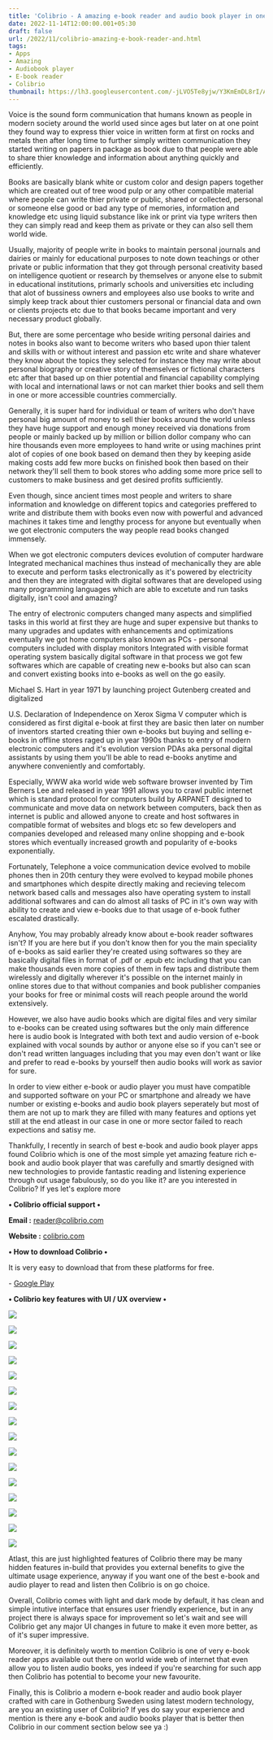 ```yaml
---
title: 'Colibrio - A amazing e-book reader and audio book player in one.'
date: 2022-11-14T12:00:00.001+05:30
draft: false
url: /2022/11/colibrio-amazing-e-book-reader-and.html
tags: 
- Apps
- Amazing
- Audiobook player
- E-book reader
- Colibrio
thumbnail: https://lh3.googleusercontent.com/-jLVO5Te8yjw/Y3KmEmDL8rI/AAAAAAAAO7s/NycO1Lev1FsbrnlBhJrMPsk1Arhve9tKgCNcBGAsYHQ/s1600/1668457998139096-0.png
---
```


  

Voice is the sound form communication that humans known as people in modern society around the world used since ages but later on at one point they found way to express thier voice in written form at first on rocks and metals then after long time to further simply written communication they started writing on papers in package as book due to that people were able to share thier knowledge and information about anything quickly and efficiently.

  

Books are basically blank white or custom color and design papers together which are created out of tree wood pulp or any other compatible material where people can write thier private or public, shared or collected, personal or someone else good or bad any type of memories, information and knowledge etc using liquid substance like ink or print via type writers then they can simply read and keep them as private or they can also sell them world wide.  

  

Usually, majority of people write in books to maintain personal journals and dairies or mainly for educational purposes to note down teachings or other private or public information that they got through personal creativity based on intelligence quotient or research by themselves or anyone else to submit in educational institutions, primarly schools and universities etc including that alot of bussiness owners and employees also use books to write and simply keep track about thier customers personal or financial data and own or clients projects etc due to that books became important and very necessary product globally.

  

But, there are some percentage who beside writing personal dairies and notes in books also want to become writers who based upon thier talent and skills with or without interest and passion etc write and share whatever they know about the topics they selected for instance they may write about personal biography or creative story of themselves or fictional characters etc after that based up on thier potential and financial capability complying with local and international laws or not can market thier books and sell them in one or more accessible countries commercially.

  

Generally, it is super hard for individual or team of writers who don't have personal big amount of money to sell thier books around the world unless they have huge support and enough money received via donations from people or mainly backed up by million or billion dollor company who can hire thousands even more employees to hand write or using machines print alot of copies of one book based on demand then they by keeping aside making costs add few more bucks on finished book then based on their network they'll sell them to book stores who adding some more price sell to customers to make business and get desired profits sufficiently.

  

Even though, since ancient times most people and writers to share information and knowledge on different topics and categories preffered to write and distribute them with books even now with powerful and advanced machines it takes time and lengthy process for anyone but eventually when we got electronic computers the way people read books changed immensely.

  

When we got electronic computers devices evolution of computer hardware Integrated mechanical machines thus instead of mechanically they are able to execute and perform tasks electronically as it's powered by electricity and then they are integrated with digital softwares that are developed using many programming languages which are able to excetute and run tasks digitally, isn't cool and amazing?

  

The entry of electronic computers changed many aspects and simplified tasks in this world at first they are huge and super expensive but thanks to many upgrades and updates with enhancements and optimizations eventually we got home computers also known as PCs - personal computers included with display monitors Integrated with visible format operating system basically digital software in that process we got few softwares which are capable of creating new e-books but also can scan and convert existing books into e-books as well on the go easily.

  

Michael S. Hart in year 1971 by launching project Gutenberg created and digitalized 

U.S. Declaration of Independence on Xerox Sigma V computer which is considered as first digital e-book at first they are basic then later on number of inventors started creating thier own e-books but buying and selling e-books in offline stores raged up in year 1990s thanks to entry of modern electronic computers and it's evolution version PDAs aka personal digital assistants by using them you'll be able to read e-books anytime and anywhere conveniently and comfortably.  

  

Especially, WWW aka world wide web software browser invented by Tim Berners Lee and released in year 1991 allows you to crawl public internet which is standard protocol for computers build by ARPANET designed to communicate and move data on network between computers, back then as internet is public and allowed anyone to create and host softwares in compatible format of websites and blogs etc so few developers and companies developed and released many online shopping and e-book stores which eventually increased growth and popularity of e-books exponentially.

  

Fortunately, Telephone a voice communication device evolved to mobile phones then in 20th century they were evolved to keypad mobile phones and smartphones which despite directly making and recieving telecom network based calls and messages also have operating system to install additional softwares and can do almost all tasks of PC in it's own way with ability to create and view e-books due to that usage of e-book futher escalated drastically. 

  

Anyhow, You may probably already know about e-book reader softwares isn't? If you are here but if you don't know then for you the main speciality of e-books as said earlier they're created using softwares so they are basically digital files in format of .pdf or .epub etc including that you can make thousands even more copies of them in few taps and distribute them wirelessly and digitally wherever it's possible on the internet mainly in online stores due to that without companies and book publisher companies your books for free or minimal costs will reach people around the world extensively. 

  

However, we also have audio books which are digital files and very similar to e-books can be created using softwares but the only main difference here is audio book is Integrated with both text and audio version of e-book explained with vocal sounds by author or anyone else so if you can't see or don't read written languages including that you may even don't want or like and prefer to read e-books by yourself then audio books will work as savior for sure.

  

In order to view either e-book or audio player you must have compatible and supported software on your PC or smartphone and already we have number or existing e-books and audio book players seperately but most of them are not up to mark they are filled with many features and options yet still at the end atleast in our case in one or more sector failed to reach expections and satisy me.

  

Thankfully, I recently in search of best e-book and audio book player apps found Colibrio which is one of the most simple yet amazing feature rich e-book and audio book player that was carefully and smartly designed with new technologies to provide fantastic reading and listening experience through out usage fabulously, so do you like it? are you interested in Colibrio? If yes let's explore more 

  

**• Colibrio official support •**

**Email :** [reader@colibrio.com](http://reader@colibrio.com)

**Website :** [colibrio.com](http://colibrio.com)

**• How to download Colibrio •**

It is very easy to download that from these platforms for free.

  

\- [Google Play](https://play.google.com/store/apps/details?id=com.colibrio.reader)

**• Colibrio key features with UI / UX overview •**

 **![](https://lh3.googleusercontent.com/-pzP2jpZju6o/Y3KmDi-gjoI/AAAAAAAAO7o/Tat5-nnY_Dgb3RFbSfr84x4w5gcz91V6QCNcBGAsYHQ/s1600/1668457994657767-1.png)** 

 **![](https://lh3.googleusercontent.com/-AaNemUpRQho/Y3KmCghPRRI/AAAAAAAAO7k/w7M37y9Xjg4B8lVre-IgnU8wNLx3mWatwCNcBGAsYHQ/s1600/1668457991345051-2.png)** 

 **![](https://lh3.googleusercontent.com/-Yttz-fwJOrw/Y3KmBxnxPRI/AAAAAAAAO7g/mvjCB7wUxwII6Xn3qaA2YZF12mUIpHiyQCNcBGAsYHQ/s1600/1668457987305741-3.png)** 

 **![](https://lh3.googleusercontent.com/-Bmfl7PMDpcM/Y3KmAz1KonI/AAAAAAAAO7c/0_aZES75GG8k4SZu2tfSPKQ_MaciEDCswCNcBGAsYHQ/s1600/1668457983324504-4.png)** 

 **![](https://lh3.googleusercontent.com/-v_m-CF9jWXI/Y3Kl_yZvMMI/AAAAAAAAO7Y/PpP4JUCVvQwXiUGNSu7zSmGElTF9fV09gCNcBGAsYHQ/s1600/1668457980013479-5.png)** 

 **![](https://lh3.googleusercontent.com/-5yrQxwbKd84/Y3Kl_N4x6XI/AAAAAAAAO7U/A2TY33hdQRclBHc7-00WdLsx2l7BWx42ACNcBGAsYHQ/s1600/1668457976924887-6.png)** 

 **![](https://lh3.googleusercontent.com/-aXEmtogCSFY/Y3Kl-dqn2SI/AAAAAAAAO7Q/QkYhhd3l5tEqaH3JHLhS8vKNngWAHFXGwCNcBGAsYHQ/s1600/1668457973818703-7.png)** 

 **![](https://lh3.googleusercontent.com/-C_q-qPi3hVo/Y3Kl9q-93YI/AAAAAAAAO7M/vFGtjeO-Z04MSclQK7dl_YiywPEvGGX6QCNcBGAsYHQ/s1600/1668457970259488-8.png)** 

 **![](https://lh3.googleusercontent.com/-VzF0pMxfHtg/Y3Kl8sAzzeI/AAAAAAAAO7I/Pj5TN8CdbxoR5TJ9VWjDlszRoxuaQXSJQCNcBGAsYHQ/s1600/1668457967340199-9.png)** 

 **![](https://lh3.googleusercontent.com/-ftNjnulRtCc/Y3Kl78c1amI/AAAAAAAAO7E/VgjWdKWjxz02xNu1d9uF72LBiZZR_eK8wCNcBGAsYHQ/s1600/1668457963869827-10.png)** 

 ![](https://lh3.googleusercontent.com/-r-IsA_LZoeE/Y3Kl6-AMWuI/AAAAAAAAO7A/pkr3Gne7PtoiD9GXw_nCrNCqWYueS7QBgCNcBGAsYHQ/s1600/1668457960648784-11.png) 

  

 ![](https://lh3.googleusercontent.com/-c7hZl0Cvb6I/Y3Kl6D5DVzI/AAAAAAAAO68/_3bCZkwc17g39-A7JvYoI_r0qEyDSqwBQCNcBGAsYHQ/s1600/1668457957195386-12.png) 

  

 ![](https://lh3.googleusercontent.com/--7_7VqieC0Q/Y3Kl5cOGz8I/AAAAAAAAO64/uEiDrkpA9-sR0qeuUtxOPAZT2o5yOhMRwCNcBGAsYHQ/s1600/1668457953910271-13.png) 

  

 ![](https://lh3.googleusercontent.com/-Cq-bxFgICoI/Y3Kl4i6Q2sI/AAAAAAAAO60/yaBc5hrpGiwwjSGJnzUKgEbhzDrF_mG5gCNcBGAsYHQ/s1600/1668457950669717-14.png) 

  

 ![](https://lh3.googleusercontent.com/-z7NTzz4t5A0/Y3Kl3oOGqPI/AAAAAAAAO6w/rm4sSm4yRjUoCTdXEMLJN8Euiu33P3USgCNcBGAsYHQ/s1600/1668457947407827-15.png) 

  

 ![](https://lh3.googleusercontent.com/-4lN_PAbPFTQ/Y3Kl2_17M0I/AAAAAAAAO6s/2FYvBAuBfoUUavmc3JoUIJMUXh1KwqYHwCNcBGAsYHQ/s1600/1668457944332682-16.png) 

  

Atlast, this are just highlighted features of Colibrio there may be many hidden features in-build that provides you external benefits to give the ultimate usage experience, anyway if you want one of the best e-book and audio player to read and listen then Colibrio is on go choice.

  

Overall, Colibrio comes with light and dark mode by default, it has clean and simple intutive interface that ensures user friendly experience, but in any project there is always space for improvement so let's wait and see will Colibrio get any major UI changes in future to make it even more better, as of it's super impressive.

  

Moreover, it is definitely worth to mention Colibrio is one of very e-book reader apps available out there on world wide web of internet that even allow you to listen audio books, yes indeed if you're searching for such app then Colibrio has potential to become your new favourite.

  

Finally, this is Colibrio a modern e-book reader and audio book player crafted with care in Gothenburg Sweden using latest modern technology, are you an existing user of Colibrio? If yes do say your experience and mention is there any e-book and audio books player that is better then Colibrio in our comment section below see ya :)